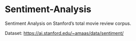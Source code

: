 # Sentiment-Analysis
Sentiment Analysis on Stanford’s total movie review corpus.

Dataset: https://ai.stanford.edu/~amaas/data/sentiment/
